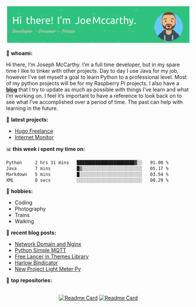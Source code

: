 ![Header](./github-header-image.png)

🧐 **whoami:**

Hi there, I’m Joseph McCarthy. I’m a full time developer, but in my spare time I like to tinker with other projects. Day to day I use Java for my job, however I’ve set myself a goal to learn Python to a professional level. Most of my python projects will be for my Raspberry Pi projects. I also have a [__blog__](https://joseph-mccarthy.github.io) that I try to update as much as possible with things I’ve learn and what I’m working on. I feel it’s important to have a reference to look back on to see what I’ve accomplished over a period of time. The past can help with learning in the future.

🌱 **latest projects:**
<!-- SPUD_PROJECTS:START -->
- [Hugo Freelance](https://joseph-mccarthy.github.io/projects/hugo-freelance/)
- [Internet Monitor](https://joseph-mccarthy.github.io/projects/internet-monitor/)
<!-- SPUD_PROJECTS:END -->

📊 **this week i spent my time on:**
<!--START_SECTION:waka-->

```text
Python     2 hrs 11 mins   ██████████████████████▓░░   91.00 %
Java       7 mins          █▒░░░░░░░░░░░░░░░░░░░░░░░   05.17 %
Markdown   5 mins          █░░░░░░░░░░░░░░░░░░░░░░░░   03.54 %
XML        0 secs          ░░░░░░░░░░░░░░░░░░░░░░░░░   00.29 %
```

<!--END_SECTION:waka-->

📅 **hobbies:**
- Coding
- Photography
- Trains
- Walking

:memo: **recent blog posts:**
<!-- SPUD_POSTS:START -->
- [Network Domain and Nginx](https://joseph-mccarthy.github.io/posts/network-domain-and-nginx/)
- [Python Simple MQTT](https://joseph-mccarthy.github.io/posts/python-simple-mqtt/)
- [Free Lancer in Themes Library](https://joseph-mccarthy.github.io/posts/free-lancer-in-themes-library/)
- [Harlow Bindicator](https://joseph-mccarthy.github.io/posts/harlow-bindicator/)
- [New Project Light Meter Py](https://joseph-mccarthy.github.io/posts/new-project-light-meter-py/)
<!-- SPUD_POSTS:END -->

:abacus: **top repositories:**
</br>
</br>
<div align="center">

  [![Readme Card](https://github-readme-stats.vercel.app/api/pin/?username=joseph-mccarthy&repo=internet-monitor)](https://github.com/joseph-mccarthy/internet-monitor)
[![Readme Card](https://github-readme-stats.vercel.app/api/pin/?username=joseph-mccarthy&repo=hugo-bootstrap-freelancer-template)](https://github.com/joseph-mccarthy/hugo-bootstrap-freelancer-template)

  </div>

